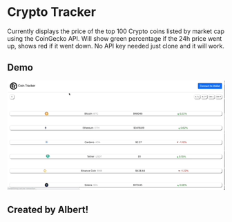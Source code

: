 # Crypto Tracker
Currently displays the price of the top 100 Crypto coins listed by market cap using the CoinGecko API.
Will show green percentage if the 24h price went up, shows red if it went down.
No API key needed just clone and it will work.
## Demo
![](gifcapture1.gif)
## Created by Albert!
